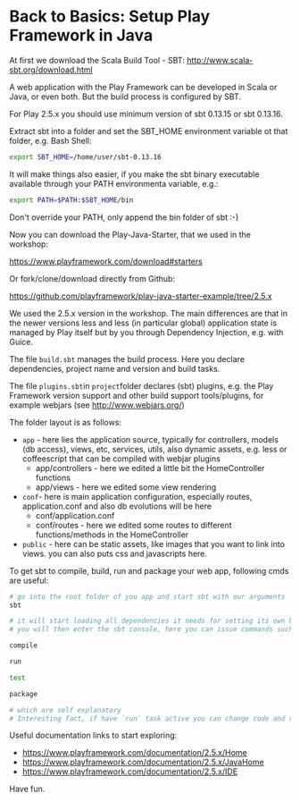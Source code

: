 # Back to Basics: Setup Play Framework in Java

At first we download the Scala Build Tool - SBT: http://www.scala-sbt.org/download.html

A web application with the Play Framework can be developed in Scala or Java, or even both. But the build process is configured by SBT.

For Play 2.5.x you should use minimum version of sbt 0.13.15 or sbt 0.13.16.

Extract sbt into a folder and set the SBT_HOME environment variable ot that folder, e.g. Bash Shell:


```bash
export SBT_HOME=/home/user/sbt-0.13.16
```

It will make things also easier, if you make the sbt binary executable available through your PATH environmenta variable, e.g.:

```bash
export PATH=$PATH:$SBT_HOME/bin
```

Don't override your PATH, only append the bin folder of sbt :-)

Now you can download the Play-Java-Starter, that we used in the workshop:

https://www.playframework.com/download#starters

Or fork/clone/download directly from Github: 

https://github.com/playframework/play-java-starter-example/tree/2.5.x

We used the 2.5.x version in the workshop. The main differences are that in the newer versions less and less (in particular global) application state 
is managed by Play itself but by you through Dependency Injection, e.g. with Guice.

The file `build.sbt` manages the build process. Here you declare dependencies, project name and version and build tasks.

The file `plugins.sbt`in `project`folder declares (sbt) plugins, e.g. the Play Framework version support and other build support tools/plugins, for example webjars (see http://www.webjars.org/)

The folder layout is as follows:

- `app` - here lies the application source, typically for controllers, models (db access), views, etc, services, utils, also dynamic assets, e.g. less or coffeescript that can be compiled with webjar plugins
  - app/controllers - here we edited a little bit the HomeController functions
  - app/views - here we edited some view rendering
- `conf`- here is main application configuration, especially routes, application.conf and also db evolutions will be here
  - conf/application.conf
  - conf/routes - here we edited some routes to different functions/methods in the HomeController
- `public` - here can be static assets, like images that you want to link into views. you can also puts css and javascripts here.

To get sbt to compile, build, run and package your web app, following cmds are useful:

```bash
# go into the root folder of you app and start sbt with our arguments
sbt

# it will start loading all dependencies it needs for setting its own build process up
# you will then enter the sbt console, here you can issue commands such as:

compile

run

test

package

# which are self explanatory
# Interesting fact, if have `run` task active you can change code and reload your browser, it will automagically recompile

```

Useful documentation links to start exploring:

- https://www.playframework.com/documentation/2.5.x/Home
- https://www.playframework.com/documentation/2.5.x/JavaHome
- https://www.playframework.com/documentation/2.5.x/IDE

Have fun.

